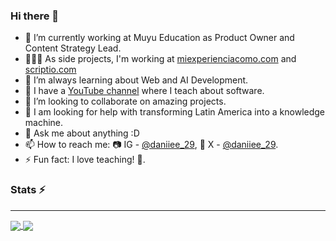 ### Hi there 👋

- 🔭 I’m currently working at Muyu Education as Product Owner and Content Strategy Lead.
- 🧑🏻‍💻 As side projects, I'm working at [miexperienciacomo.com](https://www.miexperienciacomo.com/) and [scriptio.com](https://www.scriptioo.com/)
- 🌱 I’m always learning about Web and AI Development.
- 🎥 I have a [YouTube channel](https://www.youtube.com/@DaniiEE) where I teach about software.
- 👯 I’m looking to collaborate on amazing projects.
- 🚀 I am looking for help with transforming Latin America into a knowledge machine.
- 💬 Ask me about anything :D
- 📫 How to reach me: 📷 IG - <a href="https://www.instagram.com/daniiee_29/" target="_blank">@daniiee_29</a>, 🦜 X - <a href="https://twitter.com/daniiee_29" target="_blank">@daniiee_29</a>.
- ⚡ Fun fact: I love teaching! 💚.

### Stats ⚡️
___________________________________________________________________

<a href="https://git.io/streak-stats" >
  <img align="center" src="https://github-readme-stats.vercel.app/api?username=danii2020&show_icons=true&theme=tokyonight&hide_border=true"/>
</a>
<a href="https://git.io/streak-stats">
  <img align="center" src="https://github-readme-stats.vercel.app/api/top-langs/?username=danii2020&layout=compact&langs_count=8&theme=tokyonight&hide_border=true"/>
</a>

